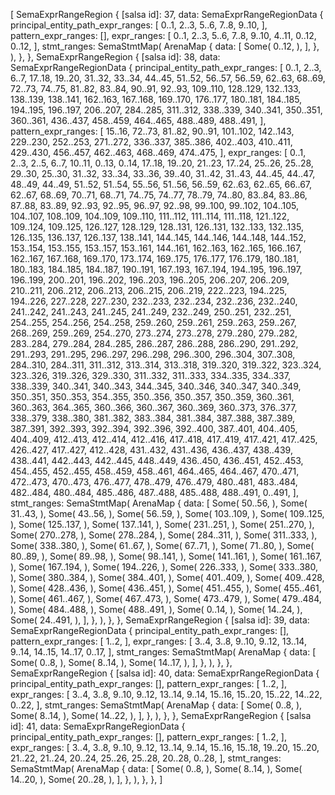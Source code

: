 [
    SemaExprRangeRegion {
        [salsa id]: 37,
        data: SemaExprRangeRegionData {
            principal_entity_path_expr_ranges: [
                0..1,
                2..3,
                5..6,
                7..8,
                9..10,
            ],
            pattern_expr_ranges: [],
            expr_ranges: [
                0..1,
                2..3,
                5..6,
                7..8,
                9..10,
                4..11,
                0..12,
                0..12,
            ],
            stmt_ranges: SemaStmtMap(
                ArenaMap {
                    data: [
                        Some(
                            0..12,
                        ),
                    ],
                },
            ),
        },
    },
    SemaExprRangeRegion {
        [salsa id]: 38,
        data: SemaExprRangeRegionData {
            principal_entity_path_expr_ranges: [
                0..1,
                2..3,
                6..7,
                17..18,
                19..20,
                31..32,
                33..34,
                44..45,
                51..52,
                56..57,
                56..59,
                62..63,
                68..69,
                72..73,
                74..75,
                81..82,
                83..84,
                90..91,
                92..93,
                109..110,
                128..129,
                132..133,
                138..139,
                138..141,
                162..163,
                167..168,
                169..170,
                176..177,
                180..181,
                184..185,
                194..195,
                196..197,
                206..207,
                284..285,
                311..312,
                338..339,
                340..341,
                350..351,
                360..361,
                436..437,
                458..459,
                464..465,
                488..489,
                488..491,
            ],
            pattern_expr_ranges: [
                15..16,
                72..73,
                81..82,
                90..91,
                101..102,
                142..143,
                229..230,
                252..253,
                271..272,
                336..337,
                385..386,
                402..403,
                410..411,
                429..430,
                456..457,
                462..463,
                468..469,
                474..475,
            ],
            expr_ranges: [
                0..1,
                2..3,
                2..5,
                6..7,
                10..11,
                0..13,
                0..14,
                17..18,
                19..20,
                21..23,
                17..24,
                25..26,
                25..28,
                29..30,
                25..30,
                31..32,
                33..34,
                33..36,
                39..40,
                31..42,
                31..43,
                44..45,
                44..47,
                48..49,
                44..49,
                51..52,
                51..54,
                55..56,
                51..56,
                56..59,
                62..63,
                62..65,
                66..67,
                62..67,
                68..69,
                70..71,
                68..71,
                74..75,
                74..77,
                78..79,
                74..80,
                83..84,
                83..86,
                87..88,
                83..89,
                92..93,
                92..95,
                96..97,
                92..98,
                99..100,
                99..102,
                104..105,
                104..107,
                108..109,
                104..109,
                109..110,
                111..112,
                111..114,
                111..118,
                121..122,
                109..124,
                109..125,
                126..127,
                128..129,
                128..131,
                126..131,
                132..133,
                132..135,
                126..135,
                136..137,
                126..137,
                138..141,
                144..145,
                144..146,
                144..148,
                144..152,
                153..154,
                153..155,
                153..157,
                153..161,
                144..161,
                162..163,
                162..165,
                166..167,
                162..167,
                167..168,
                169..170,
                173..174,
                169..175,
                176..177,
                176..179,
                180..181,
                180..183,
                184..185,
                184..187,
                190..191,
                167..193,
                167..194,
                194..195,
                196..197,
                196..199,
                200..201,
                196..202,
                196..203,
                196..205,
                206..207,
                206..209,
                210..211,
                206..212,
                206..213,
                206..215,
                206..219,
                222..223,
                194..225,
                194..226,
                227..228,
                227..230,
                232..233,
                232..234,
                232..236,
                232..240,
                241..242,
                241..243,
                241..245,
                241..249,
                232..249,
                250..251,
                232..251,
                254..255,
                254..256,
                254..258,
                259..260,
                259..261,
                259..263,
                259..267,
                268..269,
                259..269,
                254..270,
                273..274,
                273..278,
                279..280,
                279..282,
                283..284,
                279..284,
                284..285,
                286..287,
                286..288,
                286..290,
                291..292,
                291..293,
                291..295,
                296..297,
                296..298,
                296..300,
                296..304,
                307..308,
                284..310,
                284..311,
                311..312,
                313..314,
                313..318,
                319..320,
                319..322,
                323..324,
                323..326,
                319..326,
                329..330,
                311..332,
                311..333,
                334..335,
                334..337,
                338..339,
                340..341,
                340..343,
                344..345,
                340..346,
                340..347,
                340..349,
                350..351,
                350..353,
                354..355,
                350..356,
                350..357,
                350..359,
                360..361,
                360..363,
                364..365,
                360..366,
                360..367,
                360..369,
                360..373,
                376..377,
                338..379,
                338..380,
                381..382,
                383..384,
                381..384,
                387..388,
                387..389,
                387..391,
                392..393,
                392..394,
                392..396,
                392..400,
                387..401,
                404..405,
                404..409,
                412..413,
                412..414,
                412..416,
                417..418,
                417..419,
                417..421,
                417..425,
                426..427,
                417..427,
                412..428,
                431..432,
                431..436,
                436..437,
                438..439,
                438..441,
                442..443,
                442..445,
                448..449,
                436..450,
                436..451,
                452..453,
                454..455,
                452..455,
                458..459,
                458..461,
                464..465,
                464..467,
                470..471,
                472..473,
                470..473,
                476..477,
                478..479,
                476..479,
                480..481,
                483..484,
                482..484,
                480..484,
                485..486,
                487..488,
                485..488,
                488..491,
                0..491,
            ],
            stmt_ranges: SemaStmtMap(
                ArenaMap {
                    data: [
                        Some(
                            50..56,
                        ),
                        Some(
                            31..43,
                        ),
                        Some(
                            43..56,
                        ),
                        Some(
                            56..59,
                        ),
                        Some(
                            103..109,
                        ),
                        Some(
                            109..125,
                        ),
                        Some(
                            125..137,
                        ),
                        Some(
                            137..141,
                        ),
                        Some(
                            231..251,
                        ),
                        Some(
                            251..270,
                        ),
                        Some(
                            270..278,
                        ),
                        Some(
                            278..284,
                        ),
                        Some(
                            284..311,
                        ),
                        Some(
                            311..333,
                        ),
                        Some(
                            338..380,
                        ),
                        Some(
                            61..67,
                        ),
                        Some(
                            67..71,
                        ),
                        Some(
                            71..80,
                        ),
                        Some(
                            80..89,
                        ),
                        Some(
                            89..98,
                        ),
                        Some(
                            98..141,
                        ),
                        Some(
                            141..161,
                        ),
                        Some(
                            161..167,
                        ),
                        Some(
                            167..194,
                        ),
                        Some(
                            194..226,
                        ),
                        Some(
                            226..333,
                        ),
                        Some(
                            333..380,
                        ),
                        Some(
                            380..384,
                        ),
                        Some(
                            384..401,
                        ),
                        Some(
                            401..409,
                        ),
                        Some(
                            409..428,
                        ),
                        Some(
                            428..436,
                        ),
                        Some(
                            436..451,
                        ),
                        Some(
                            451..455,
                        ),
                        Some(
                            455..461,
                        ),
                        Some(
                            461..467,
                        ),
                        Some(
                            467..473,
                        ),
                        Some(
                            473..479,
                        ),
                        Some(
                            479..484,
                        ),
                        Some(
                            484..488,
                        ),
                        Some(
                            488..491,
                        ),
                        Some(
                            0..14,
                        ),
                        Some(
                            14..24,
                        ),
                        Some(
                            24..491,
                        ),
                    ],
                },
            ),
        },
    },
    SemaExprRangeRegion {
        [salsa id]: 39,
        data: SemaExprRangeRegionData {
            principal_entity_path_expr_ranges: [],
            pattern_expr_ranges: [
                1..2,
            ],
            expr_ranges: [
                3..4,
                3..8,
                9..10,
                9..12,
                13..14,
                9..14,
                14..15,
                14..17,
                0..17,
            ],
            stmt_ranges: SemaStmtMap(
                ArenaMap {
                    data: [
                        Some(
                            0..8,
                        ),
                        Some(
                            8..14,
                        ),
                        Some(
                            14..17,
                        ),
                    ],
                },
            ),
        },
    },
    SemaExprRangeRegion {
        [salsa id]: 40,
        data: SemaExprRangeRegionData {
            principal_entity_path_expr_ranges: [],
            pattern_expr_ranges: [
                1..2,
            ],
            expr_ranges: [
                3..4,
                3..8,
                9..10,
                9..12,
                13..14,
                9..14,
                15..16,
                15..20,
                15..22,
                14..22,
                0..22,
            ],
            stmt_ranges: SemaStmtMap(
                ArenaMap {
                    data: [
                        Some(
                            0..8,
                        ),
                        Some(
                            8..14,
                        ),
                        Some(
                            14..22,
                        ),
                    ],
                },
            ),
        },
    },
    SemaExprRangeRegion {
        [salsa id]: 41,
        data: SemaExprRangeRegionData {
            principal_entity_path_expr_ranges: [],
            pattern_expr_ranges: [
                1..2,
            ],
            expr_ranges: [
                3..4,
                3..8,
                9..10,
                9..12,
                13..14,
                9..14,
                15..16,
                15..18,
                19..20,
                15..20,
                21..22,
                21..24,
                20..24,
                25..26,
                25..28,
                20..28,
                0..28,
            ],
            stmt_ranges: SemaStmtMap(
                ArenaMap {
                    data: [
                        Some(
                            0..8,
                        ),
                        Some(
                            8..14,
                        ),
                        Some(
                            14..20,
                        ),
                        Some(
                            20..28,
                        ),
                    ],
                },
            ),
        },
    },
]